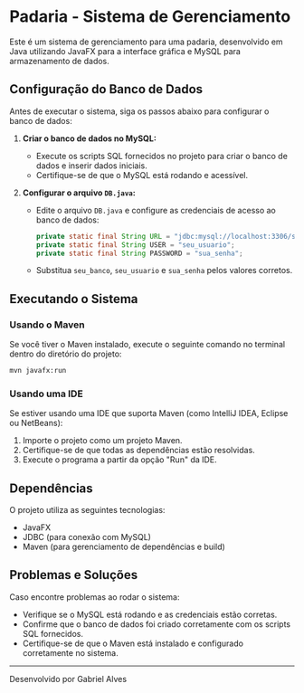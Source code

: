 # Padaria - Sistema de Gerenciamento

Este é um sistema de gerenciamento para uma padaria, desenvolvido em Java utilizando JavaFX para a interface gráfica e MySQL para armazenamento de dados.

## Configuração do Banco de Dados

Antes de executar o sistema, siga os passos abaixo para configurar o banco de dados:

1. **Criar o banco de dados no MySQL:**
   - Execute os scripts SQL fornecidos no projeto para criar o banco de dados e inserir dados iniciais.
   - Certifique-se de que o MySQL está rodando e acessível.

2. **Configurar o arquivo `DB.java`:**
   - Edite o arquivo `DB.java` e configure as credenciais de acesso ao banco de dados:
     ```java
     private static final String URL = "jdbc:mysql://localhost:3306/seu_banco";
     private static final String USER = "seu_usuario";
     private static final String PASSWORD = "sua_senha";
     ```
   - Substitua `seu_banco`, `seu_usuario` e `sua_senha` pelos valores corretos.

## Executando o Sistema

### Usando o Maven

Se você tiver o Maven instalado, execute o seguinte comando no terminal dentro do diretório do projeto:
```sh
mvn javafx:run
```

### Usando uma IDE

Se estiver usando uma IDE que suporta Maven (como IntelliJ IDEA, Eclipse ou NetBeans):
1. Importe o projeto como um projeto Maven.
2. Certifique-se de que todas as dependências estão resolvidas.
3. Execute o programa a partir da opção "Run" da IDE.

## Dependências

O projeto utiliza as seguintes tecnologias:
- JavaFX
- JDBC (para conexão com MySQL)
- Maven (para gerenciamento de dependências e build)

## Problemas e Soluções

Caso encontre problemas ao rodar o sistema:
- Verifique se o MySQL está rodando e as credenciais estão corretas.
- Confirme que o banco de dados foi criado corretamente com os scripts SQL fornecidos.
- Certifique-se de que o Maven está instalado e configurado corretamente no sistema.

---

Desenvolvido por Gabriel Alves


